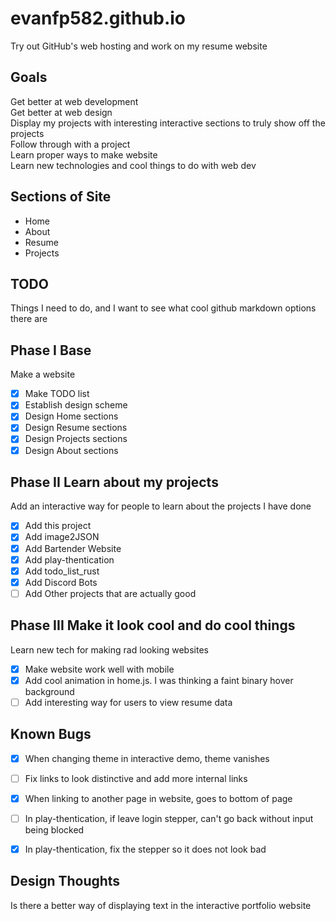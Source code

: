 # evanfp582.github.io
Try out GitHub's web hosting and work on my resume website

## Goals 
Get better at web development  
Get better at web design  
Display my projects with interesting interactive sections to truly show off the projects  
Follow through with a project  
Learn proper ways to make website  
Learn new technologies and cool things to do with web dev  

## Sections of Site
- Home
- About
- Resume
- Projects

## TODO
Things I need to do, and I want to see what cool github markdown options there are

## Phase I Base
Make a website
- [x] Make TODO list
- [x] Establish design scheme
- [x] Design Home sections
- [x] Design Resume sections
- [x] Design Projects sections
- [x] Design About sections

## Phase II Learn about my projects
Add an interactive way for people to learn about the projects I have done 
- [x] Add this project
- [x] Add image2JSON
- [x] Add Bartender Website
- [x] Add play-thentication
- [x] Add todo_list_rust
- [x] Add Discord Bots
- [ ] Add Other projects that are actually good

## Phase III Make it look cool and do cool things
Learn new tech for making rad looking websites
- [x] Make website work well with mobile
- [x] Add cool animation in home.js. I was thinking a faint binary hover background 
- [ ] Add interesting way for users to view resume data

## Known Bugs
- [x] When changing theme in interactive demo, theme vanishes
- [ ] Fix links to look distinctive and add more internal links 
- [x] When linking to another page in website, goes to bottom of page
- [ ] In play-thentication, if leave login stepper, can't go back without input being blocked
- [x] In play-thentication, fix the stepper so it does not look bad


## Design Thoughts
Is there a better way of displaying text in the interactive portfolio website